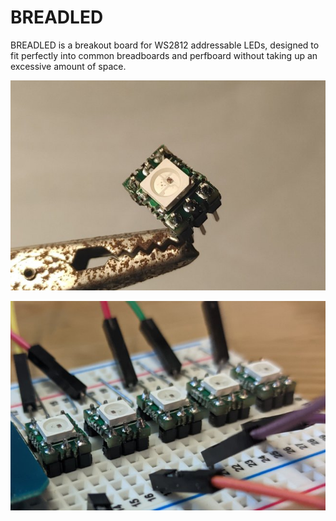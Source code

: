 # BREADLED
BREADLED is a breakout board for WS2812 addressable LEDs, designed to fit perfectly into common breadboards and perfboard without taking up an excessive amount of space.

![the thingy](images/justone.jpg)

![on breadboard](images/breadboard.jpg)
